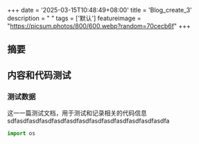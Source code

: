 +++
date = '2025-03-15T10:48:49+08:00'
title = 'Blog_create_3'
description = " "
tags = ['默认']
featureimage = "https://picsum.photos/800/600.webp?random=70cecb6f"
+++

## 摘要

## 内容和代码测试


### 测试数据
这一一篇测试文档，用于测试和记录相关的代码信息sdfasdfasdfasdfasdfasdfasdfasdfasdfasdfasdfasdfasdfa
```python
import os
```